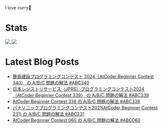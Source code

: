 I love curry🍛

# Stats

<a href="https://github.com/anuraghazra/github-readme-stats">
  <img align="top" src="https://github-readme-stats.vercel.app/api/?username=michimani&show_icons=true&title_color=fff&icon_color=8B949E&text_color=8B949E&bg_color=0D1117&hide_border=true" />
</a>
<a href="https://github.com/anuraghazra/github-readme-stats">
  <img align="top" src="https://github-readme-stats.vercel.app/api/top-langs/?username=michimani&title_color=fff&icon_color=8B949E&text_color=8B949E&bg_color=0D1117&hide_border=true&hide=html&layout=donut&langs_count=6" />
</a>

# Latest Blog Posts
<!-- BLOG-POST-LIST:START -->
- [鹿島建設プログラミングコンテスト 2024（AtCoder Beginner Contest 340） の A/B/C 問題の解法 #ABC340](https://michimani.net/post/programming-atcoder-beginner-contest-340-abc/)
- [日本レジストリサービス（JPRS）プログラミングコンテスト2024（AtCoder Beginner Contest 339） の A/B/C 問題の解法 #ABC339](https://michimani.net/post/programming-atcoder-beginner-contest-339-abc/)
- [AtCoder Beginner Contest 338 の A/B/C 問題の解法 #ABC338](https://michimani.net/post/programming-atcoder-beginner-contest-338-abc/)
- [パナソニックプログラミングコンテスト2021&lpar;AtCoder Beginner Contest 231&rpar; の A/B/C 問題の解法 #ABC231](https://michimani.net/post/programming-atcoder-beginner-contest-231-abc/)
- [AtCoder Beginner Contest 060 の A/B/C 問題の解法 #ABC060](https://michimani.net/post/programming-atcoder-beginner-contest-060-abc/)
<!-- BLOG-POST-LIST:END -->
